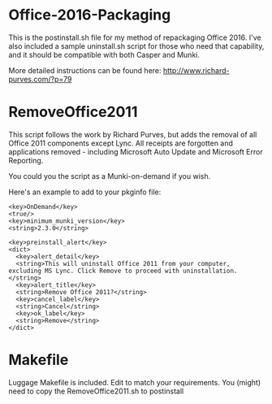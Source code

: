# Office-2016-Packaging

This is the postinstall.sh file for my method of repackaging Office 2016. I've also included a sample uninstall.sh script for those who need that capability, and it should be compatible with both Casper and Munki.

More detailed instructions can be found here: http://www.richard-purves.com/?p=79

# RemoveOffice2011
This script follows the work by Richard Purves, but adds the removal of all Office 2011 components except Lync. All receipts are forgotten and applications removed - including Microsoft Auto Update and Microsoft Error Reporting.

You could you the script as a Munki-on-demand if you wish.

Here's an example to add to your pkginfo file:
```
<key>OnDemand</key>
<true/>
<key>minimum_munki_version</key>
<string>2.3.0</string>

<key>preinstall_alert</key>
<dict>
  <key>alert_detail</key>
  <string>This will uninstall Office 2011 from your computer, excluding MS Lync. Click Remove to proceed with uninstallation.</string>
  <key>alert_title</key>
  <string>Remove Office 2011?</string>
  <key>cancel_label</key>
  <string>Cancel</string>
  <key>ok_label</key>
  <string>Remove</string>
</dict>

```

# Makefile
Luggage Makefile is included. Edit to match your requirements. You (might) need to copy the RemoveOffice2011.sh to postinstall

